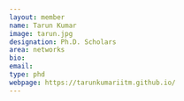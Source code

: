 ```yaml
---
layout: member
name: Tarun Kumar
image: tarun.jpg
designation: Ph.D. Scholars
area: networks
bio:
email:
type: phd
webpage: https://tarunkumariitm.github.io/
---
```

